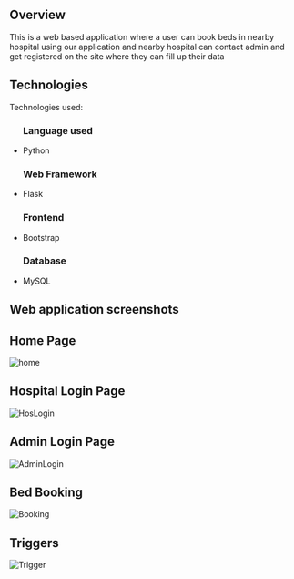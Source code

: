 ## Overview

This is a web based application where a user can book beds in nearby hospital using our application and nearby hospital can contact admin and get registered on the site where they can fill up their data


## Technologies
 
Technologies used:

<ul>
 <h3> Language used </h3>
  <li> Python </li>
 <h3> Web Framework </h3>
  <li> Flask </li>
 <h3> Frontend </h3>
  <li> Bootstrap </li>
 <h3> Database </h3>
  <li> MySQL </li>
</ul>

## Web application screenshots 

## Home Page
![home](https://user-images.githubusercontent.com/75964487/171058685-8261135f-616f-4a6c-ac33-66d3c5f71ecd.png)
## Hospital Login Page
![HosLogin](https://user-images.githubusercontent.com/75964487/171058757-58d0e1f7-8054-49a3-a906-7cd5ebd0f49d.png)
## Admin Login Page
![AdminLogin](https://user-images.githubusercontent.com/75964487/171058858-53246204-54e6-4fe0-b4ea-fafa018583f1.png)
## Bed Booking
![Booking](https://user-images.githubusercontent.com/75964487/171059208-0a0bd5a2-0b22-4b71-a8ee-3c0c53af9ab7.png)
## Triggers
![Trigger](https://user-images.githubusercontent.com/75964487/171059370-caa0b1be-61a0-4367-98ca-df09c612b4a6.png)
